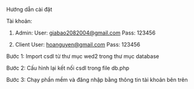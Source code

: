 Hướng dẫn cài đặt



Tài khoản:
1. Admin:
User: giabao2082004@gmail.com
Pass: 123456

2. Client
User: hoanguyen@gmail.com
Pass: 123456

Bước 1: 
Import csdl từ thư mục wed2 trong thư mục database

Bước 2:
Cấu hình lại kết nối csdl trong file db.php

Bước 3:
Chạy phần mềm và đăng nhập bằng thông tin tài khoản bên trên